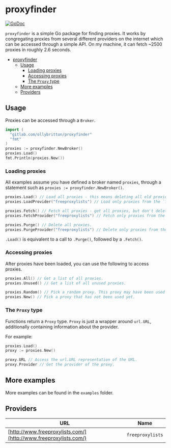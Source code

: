 # proxyfinder
[![GoDoc](https://godoc.org/gitlab.com/ollybritton/proxyfinder?status.svg)](https://godoc.org/gitlab.com/ollybritton/proxyfinder)

`proxyfinder` is a simple Go package for finding proxies. It works by congregating proxies from several different providers on the internet which can be accessed through a simple API. On my machine, it can fetch ~2500 proxies in roughly 2.6 seconds.

- [proxyfinder](#proxyfinder)
  - [Usage](#usage)
    - [Loading proxies](#loading-proxies)
    - [Accessing proxies](#accessing-proxies)
    - [The `Proxy` type](#the-proxy-type)
  - [More examples](#more-examples)
  - [Providers](#providers)

## Usage
Proxies can be accessed through a `Broker`.

```go
import (
  "gitlab.com/ollybritton/proxyfinder"
  "fmt"
)
proxies := proxyfinder.NewBroker()
proxies.Load()
fmt.Println(proxies.New())
```

### Loading proxies
All examples assume you have defined a broker named `proxies`, through a statement such as `proxies := proxyfinder.NewBroker()`.

```go
proxies.Load() // Load all proxies - this means deleting all old proxies and getting the new ones
proxies.LoadProvider("freeproxylists") // Load only proxies from the `freeproxylists` provider.

proxies.Fetch() // Fetch all proxies - get all proxies, but don't delete the old ones. This function respects duplicates.
proxies.FetchProvider("freeproxylists") // Fetch only proxies from the `freeproxylists` provider.

proxies.Purge() // Delete all proxies.
proxies.PurgeProvider("freeproxylists") // Delete only proxies from the `freeproxylists` provider.
```

`.Load()` is equivalent to a call to `.Purge()`, followed by a `.Fetch()`.

### Accessing proxies
After proxies have been loaded, you can use the following to access proxies.
```go
proxies.All() // Get a list of all proxies.
proxies.Unused() // Get a list of all unused proxies.

proxies.Random() // Pick a random proxy. This proxy may have been used already.
proxies.New() // Pick a proxy that has not been used yet. 
```

### The `Proxy` type
Functions return a `Proxy` type. `Proxy` is just a wrapper around `url.URL`, additionally containing information about the provider.

For example:

```go
proxies.Load()
proxy := proxies.New()

proxy.URL // Access the url.URL representation of the URL.
proxy.Provider // Get the provider of the proxy.
```

## More examples
More examples can be found in the `examples` folder.  

## Providers
| URL                                                              | Name             |
| ---------------------------------------------------------------- | ---------------- |
| [http://www.freeproxylists.com/](http://www.freeproxylists.com/) | `freeproxylists` |
